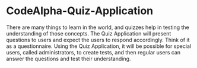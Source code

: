 # CodeAlpha-Quiz-Application
There are many things to learn in the world, and quizzes help in testing the understanding of those concepts. The Quiz Application will present questions to users and expect the users to respond accordingly. Think of it as a questionnaire. Using the Quiz Application, it will be possible for special users, called administrators, to create tests, and then regular users can answer the questions and test their understanding.
